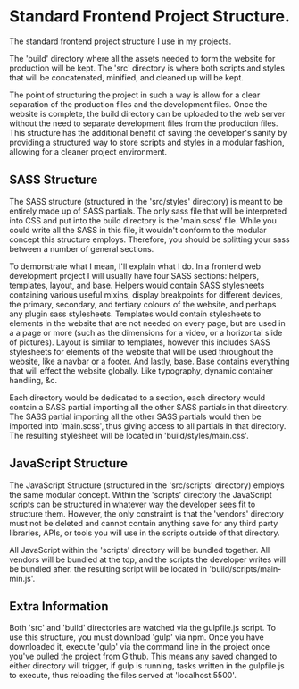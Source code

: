 # Standard Frontend Project Structure.
The standard frontend project structure I use in my projects. 

The 'build' directory where all the assets needed to form the website for production will be kept. The 'src' directory is where both scripts and styles that will be concatenated, minified, and cleaned up will be kept.

The point of structuring the project in such a way is allow for a clear separation of the production files and the development files. Once the website is complete, the build directory can be uploaded to the web server without the need to separate development files from the production files. This structure has the additional benefit of saving the developer's sanity by providing a structured way to store scripts and styles in a modular fashion, allowing for a cleaner project environment. 


## SASS Structure
The SASS structure (structured in the 'src/styles' directory) is meant to be entirely made up of SASS partials. The only sass file that will be interpreted into CSS and put into the build directory is the 'main.scss' file. While you could write all the SASS in this file, it wouldn't conform to the modular concept this structure employs. Therefore, you should be splitting your sass between a number of general sections. 


To demonstrate what I mean, I'll explain what I do. In a frontend web development project I will usually have four SASS sections: helpers, templates, layout, and base. Helpers would contain SASS stylesheets containing various useful mixins, display breakpoints for different devices, the primary, secondary, and tertiary colours of the website, and perhaps any plugin sass stylesheets. Templates would contain stylesheets to elements in the website that are not needed on every page, but are used in a a page or more (such as the dimensions for a video, or a horizontal slide of pictures). Layout is similar to templates, however this includes SASS stylesheets for elements of the website that will be used throughout the website, like a navbar or a footer. And lastly, base. Base contains everything that will effect the website globally. Like typography, dynamic container handling, &c.

Each directory would be dedicated to a section, each directory would contain a SASS partial importing all the other SASS partials in that directory. The SASS partial importing all the other SASS partials would then be imported into 'main.scss', thus giving access to all partials in that directory. The resulting stylesheet will be located in 'build/styles/main.css'.

## JavaScript Structure
The JavaScript Structure (structured in the 'src/scripts' directory) employs the same modular concept. Within the 'scripts' directory the JavaScript scripts can be structured in whatever way the developer sees fit to structure them. However, the only constraint is that the 'vendors' directory must not be deleted and cannot contain anything save for any third party libraries, APIs, or tools you will use in the scripts outside of that directory. 

All JavaScript within the 'scripts' directory will be bundled together. All vendors will be bundled at the top, and the scripts the developer writes will be bundled after. the resulting script will be located in 'build/scripts/main-min.js'.

## Extra Information
Both 'src' and 'build' directories are watched via the gulpfile.js script. To use this structure, you must download 'gulp' via npm. Once you have downloaded it, execute 'gulp' via the command line in the project once you've pulled the project from Github. This means any saved changed to either directory will trigger, if gulp is running, tasks written in the gulpfile.js to execute, thus reloading the files served at 'localhost:5500'. 
